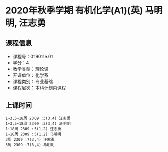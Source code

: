 # 2020年秋季学期 有机化学(A1)(英) 马明明, 汪志勇






## 课程信息

- 课程号：019011e.01
- 学分：4
- 教学类型：理论课
- 开课单位：化学系
- 课程类别：专业基础
- 课程层次：本科计划内课程

## 上课时间

```
1~3,5~18周 2309 :3(3,4) 汪志勇
1~3,5~18周 2309 :3(3,4) 马明明
1~18周 2309 :5(1,2) 汪志勇
1~18周 2309 :5(1,2) 马明明
3周 2309 :7(3,4) 汪志勇
3周 2309 :7(3,4) 马明明
```

